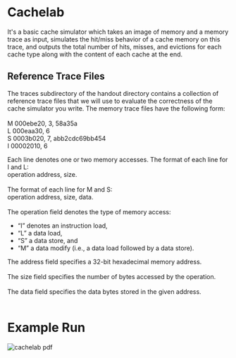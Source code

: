 # Cachelab
It's a basic cache simulator which takes an image of memory and a memory trace as input, simulates
the hit/miss behavior of a cache memory on this trace, and outputs the total number of hits, misses, and evictions for each
cache type along with the content of each cache at the end.
## Reference Trace Files
The traces subdirectory of the handout directory contains a collection of reference trace files that we will use to
evaluate the correctness of the cache simulator you write. The memory trace files have the following form: <br /> <br />
M 000ebe20, 3, 58a35a <br />
L 000eaa30, 6 <br />
S 0003b020, 7, abb2cdc69bb454 <br />
I 00002010, 6 <br />


Each line denotes one or two memory accesses. The format of each line for I and L:<br />
    operation address, size.<br /><br />
The format of each line for M and S:<br />
    operation address, size, data.<br /><br />
The operation field denotes the type of memory access:
- “I” denotes an instruction load,
- “L” a data load,<br />
- “S” a data store, and<br />
- “M” a data modify (i.e., a data load followed by a data store). <br />
 
 The address field specifies a 32-bit hexadecimal memory address.<br /> <br />
 The size field specifies the number of bytes accessed by the operation.<br /> <br />
 The data field specifies the data bytes stored in the given address.<br /> <br />
# Example Run

![cachelab pdf](https://user-images.githubusercontent.com/62245004/97057487-ff262d80-1593-11eb-8534-0f5a04efbb1f.png)
